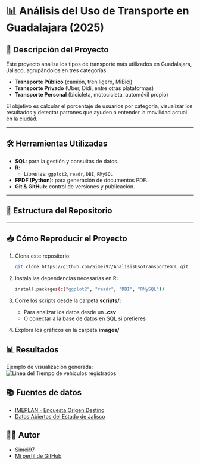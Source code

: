 # 📊 Análisis del Uso de Transporte en Guadalajara (2025)

## 🚀 Descripción del Proyecto

Este proyecto analiza los tipos de transporte más utilizados en Guadalajara, Jalisco, agrupándolos en tres categorías:  
- **Transporte Público** (camión, tren ligero, MiBici)  
- **Transporte Privado** (Uber, Didi, entre otras plataformas)  
- **Transporte Personal** (bicicleta, motocicleta, automóvil propio)

El objetivo es calcular el porcentaje de usuarios por categoría, visualizar los resultados y detectar patrones que ayuden a entender la movilidad actual en la ciudad.

---

## 🛠️ Herramientas Utilizadas

- **SQL**: para la gestión y consultas de datos.
- **R**:
  - Librerías: `ggplot2`, `readr`, `DBI`, `RMySQL`
- **FPDF (Python)**: para generación de documentos PDF.
- **Git & GitHub**: control de versiones y publicación.

---

## 📂 Estructura del Repositorio
---

## 📥 Cómo Reproducir el Proyecto

1. Clona este repositorio:
   ```bash
   git clone https://github.com/Simei97/AnalisisUsoTransporteGDL.git

2. Instala las dependencias necesarias en R:
   ```bash
   install.packages(c("ggplot2", "readr", "DBI", "RMySQL"))
   
3. Corre los scripts desde la carpeta **scripts/:**
   - Para analizar los datos desde un **.csv**
   - O conectar a la base de datos en SQL si prefieres
  
4. Explora los gráficos en la carpeta **images/**

## 📊 Resultados
Ejemplo de visualización generada:
![Linea del Tiempo de vehiculos registrados](images/LineaTiempo.png)

## 📚 Fuentes de datos
- [IMEPLAN - Encuesta Origen Destino](https://imeplan.mx/)
- [Datos Abiertos del Estado de Jalisco](https://datos.jalisco.gob.mx/dataset/vehiculos-de-motor-registrados-en-circulacion-por-municipio-en-jalisco-1998-2020)

## 🧑‍💻 Autor
- Simei97
- [Mi perfil de GitHub](https://github.com/Simei97)
